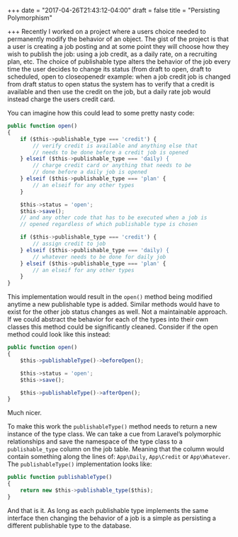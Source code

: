 +++
date = "2017-04-26T21:43:12-04:00"
draft = false
title = "Persisting Polymorphism"

+++
Recently I worked on a project where a users choice needed to permanently modify the behavior of an object. The gist of the project is that a user is creating a job posting and at some point they will choose how they wish to publish the job: using a job credit, as a daily rate, on a recruiting plan, etc. The choice of publishable type alters the behavior of the job every time the user decides to change its status (from draft to open, draft to scheduled, open to closeopenedr example: when a job credit job is changed from draft status to open status the system has to verify that a credit is available and then use the credit on the job, but a daily rate job would instead charge the users credit card.

You can imagine how this could lead to some pretty nasty code:

```javascript
public function open()
{
	if ($this->publishable_type === 'credit') {
        // verify credit is available and anything else that 			
        // needs to be done before a credit job is opened
    } elseif ($this->publishable_type === 'daily) {
        // charge credit card or anything that needs to be
        // done before a daily job is opened
    } elseif ($this->publishable_type === 'plan' {
        // an elseif for any other types
    }

	$this->status = 'open';
    $this->save();
    // and any other code that has to be executed when a job is 
    // opened regardless of which publishable type is chosen

	if ($this->publishable_type === 'credit') {
		// assign credit to job
	} elseif ($this->publishable_type === 'daily) {
		// whatever needs to be done for daily job
	} elseif ($this->publishable_type === 'plan' {
		// an elseif for any other types
	}
}
```

This implementation would result in the `open()` method being modified anytime a new publishable type is added. Similar methods would have to exist for the other job status changes as well. Not a maintainable approach. If we could abstract the behavior for each of the types into their own classes this method could be significantly cleaned. Consider if the open method could look like this instead:

```javascript
public function open()
{
	$this->publishableType()->beforeOpen();

	$this->status = 'open';
    $this->save();

	$this->publishableType()->afterOpen();
}
```

Much nicer. 

To make this work the `publishableType()` method needs to return a new instance of the type class.  We can take a cue from Laravel’s polymorphic relationships and save the namespace of the type class to a `publishable_type` column on the job table. Meaning that the column would contain something along the lines of: `App\Daily`, `App\Credit` or `App\Whatever`.  The `publishableType()` implementation looks like:

```javascript
public function publishableType()
{
	return new $this->publishable_type($this);
}
```

And that is it. As long as each publishable type implements the same interface then changing the behavior of a job is a simple as persisting a different publishable type to the database.
